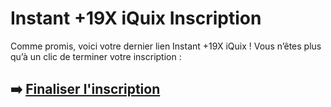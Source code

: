 # Instant +19X iQuix Inscription

Comme promis, voici votre dernier lien Instant +19X iQuix ! Vous n’êtes plus qu’à un clic de terminer votre inscription :

## ➡️ [Finaliser l'inscription](https://tinyurl.com/5dcjcfdf)